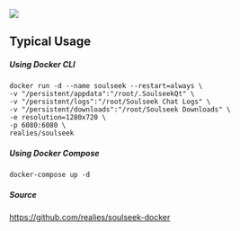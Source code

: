 ![](https://i.snag.gy/8dpAbV.jpg)

## Typical Usage

##### Using Docker CLI
```
docker run -d --name soulseek --restart=always \
-v "/persistent/appdata":"/root/.SoulseekQt" \
-v "/persistent/logs":"/root/Soulseek Chat Logs" \
-v "/persistent/downloads":"/root/Soulseek Downloads" \
-e resolution=1280x720 \
-p 6080:6080 \
realies/soulseek
```

##### Using Docker Compose
```
docker-compose up -d
```

##### Source

https://github.com/realies/soulseek-docker
